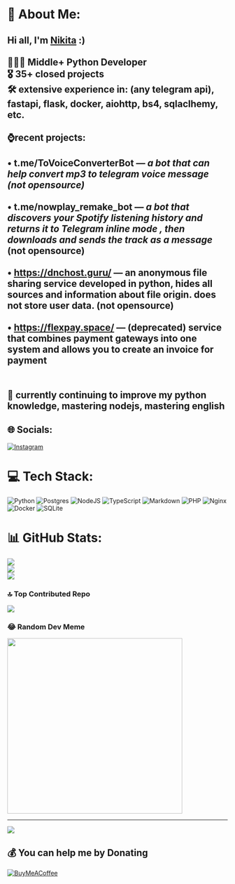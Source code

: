 # 💫 About Me:

##                            **Hi all, I'm [Nikita](https://github.com/frymex) :)**<br><br>🧏🏻‍♂️ Middle+ Python Developer <br>🎖 35+ closed projects <br>🛠 extensive experience in: (any telegram api), fastapi, flask, docker, aiohttp, bs4, sqlaclhemy, etc.<br><br>⌚️recent projects: <br><br>• t.me/ToVoiceConverterBot — *a bot that can help convert mp3 to telegram voice message (not opensource)*<br><br>• t.me/nowplay_remake_bot — *a bot that discovers your Spotify listening history and returns it to Telegram inline mode , then downloads and sends the track as a message* (not opensource)<br><br>• https://dnchost.guru/ — an anonymous file sharing service developed in python, hides all sources and information about file origin. does not store user data.  (not opensource)<br><br>• https://flexpay.space/ — (deprecated) service that combines payment gateways into one system and allows you to create an invoice for payment
 

##                            <br>🌱 currently continuing to improve my python knowledge, mastering nodejs, mastering english


## 🌐 Socials:

[![Instagram](https://img.shields.io/badge/Instagram-%23E4405F.svg?logo=Instagram&logoColor=white)](https://instagram.com/cazqev) 

# 💻 Tech Stack:

![Python](https://img.shields.io/badge/python-3670A0?style=for-the-badge&logo=python&logoColor=ffdd54) ![Postgres](https://img.shields.io/badge/postgres-%23316192.svg?style=for-the-badge&logo=postgresql&logoColor=white) ![NodeJS](https://img.shields.io/badge/node.js-6DA55F?style=for-the-badge&logo=node.js&logoColor=white) ![TypeScript](https://img.shields.io/badge/typescript-%23007ACC.svg?style=for-the-badge&logo=typescript&logoColor=white) ![Markdown](https://img.shields.io/badge/markdown-%23000000.svg?style=for-the-badge&logo=markdown&logoColor=white) ![PHP](https://img.shields.io/badge/php-%23777BB4.svg?style=for-the-badge&logo=php&logoColor=white) ![Nginx](https://img.shields.io/badge/nginx-%23009639.svg?style=for-the-badge&logo=nginx&logoColor=white) ![Docker](https://img.shields.io/badge/docker-%230db7ed.svg?style=for-the-badge&logo=docker&logoColor=white) ![SQLite](https://img.shields.io/badge/sqlite-%2307405e.svg?style=for-the-badge&logo=sqlite&logoColor=white)

# 📊 GitHub Stats:

![](https://github-readme-stats.vercel.app/api?username=frymex&theme=radical&hide_border=false&include_all_commits=false&count_private=false)<br/>
![](https://github-readme-streak-stats.herokuapp.com/?user=frymex&theme=radical&hide_border=false)<br/>
![](https://github-readme-stats.vercel.app/api/top-langs/?username=frymex&theme=radical&hide_border=false&include_all_commits=false&count_private=false&layout=compact)

### 🔝 Top Contributed Repo

![](https://github-contributor-stats.vercel.app/api?username=frymex&limit=5&theme=monokai&combine_all_yearly_contributions=true)

### 😂 Random Dev Meme

<img src='https://randommeme-five.vercel.app/' style="height: 400px;"/>

---

[![](https://visitcount.itsvg.in/api?id=frymex&icon=0&color=0)](https://visitcount.itsvg.in)

  ## 💰 You can help me by Donating

  [![BuyMeACoffee](https://img.shields.io/badge/Buy%20Me%20a%20Coffee-ffdd00?style=for-the-badge&logo=buy-me-a-coffee&logoColor=black)](https://buymeacoffee.com/https://www.buymeacoffee.com/cazqev) 

<!-- Proudly created with GPRM ( https://gprm.itsvg.in ) -->
